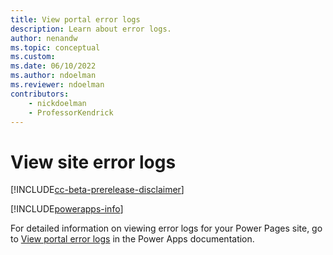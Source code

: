 ```yaml
---
title: View portal error logs
description: Learn about error logs.
author: nenandw
ms.topic: conceptual
ms.custom: 
ms.date: 06/10/2022
ms.author: ndoelman
ms.reviewer: ndoelman
contributors:
    - nickdoelman
    - ProfessorKendrick
---
```


# View site error logs

[!INCLUDE[cc-beta-prerelease-disclaimer](../includes/cc-beta-prerelease-disclaimer.md)]

[!INCLUDE[powerapps-info](../includes/cc-powerapps-info.md)]

For detailed information on viewing error logs for your Power Pages site, go to [View portal error logs](/powerapps/maker/portals/admin/view-portal-error-log) in the Power Apps documentation.

